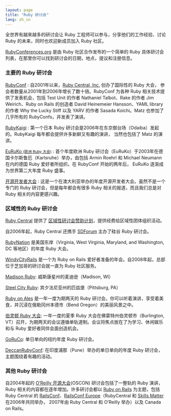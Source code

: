 ```yaml
---
layout: page
title: "Ruby 研讨会"
lang: zh_cn
---
```


全世界有越來越多的研讨会让 Ruby 工程师可以参与，分享他们的工作经验、讨论 Ruby 的未来，同时也欢迎新成员加入 Ruby 社区。

[RubyConferences.org][rc] 是由 Ruby 社区合作发布的一个简单的 Ruby 具体研讨会列表，在那里你可以找到研讨会的日期，地点，提议和注册信息。

### 主要的 Ruby 研讨会

[RubyConf][1]
: 自2001年以来，[Ruby Central, Inc.][2] 创办了国际性的 Ruby 大会，
参会者数量从2001年到2006年增长了数十倍。RubyConf 为各种 Ruby 相关技术提供了发表机会，包括
Test Unit 的作者 Nathaniel Talbot、Rake 的作者 Jim Weirich、Ruby on Rails
的创造者 David Heinemeier Hansson、YAML library 的作者 Why the Lucky Stiff 以及 YARV
的作者 Sasada Koichi。Matz 也参加了几乎所有的 RubyConfs，并发表了演讲。

[RubyKaigi][3]
: 第一个日本 Ruby 研讨会是2006年在东京御台场（Odaiba）发起的。RubyKaigi 每年都会提供许多新鲜又有趣的演讲，
当然也包括了 Matz 的演讲。

[EuRuKo <small>(欧洲 Ruby 大会)</small>][4]
: 首个年度欧洲 Ruby 研讨会（EuRuKo）于2003年在德国卡尔斯鲁厄（Karlsruhe）举办，由包括
 Armin Roehrl 和 Michael Neumann 在内的德国 Ruby 爱好者所组织。在 RubyConf 开始的两年后，
 EuRuKo 逐渐成为世界第二大年度 Ruby 盛事。

[开源开发者大会][5]
: 这是一个在澳大利亚举办的年度开源开发者大会。虽然不是一个专门的 Ruby 研讨会，但是每年都会有很多
Ruby 相关的报道，而且我们总是对 Ruby 相关的内容更感兴趣。

### 区域性的 Ruby 研讨会

[Ruby Central][2] 提供了 [区域性研讨会赞助计划][6]，提供经费给区域性团体组织活动。

自2006年起，Ruby Central 还携手 [SDForum][7] 主办了硅谷 Ruby 研讨会。

[RubyNation][8] 是美国东岸（Virginia, West Virginia, Maryland, and
Washington, DC 等地区）的年度 Ruby 大会。

[WindyCityRails][9] 是一个为 Ruby on Rails 爱好者准备的年会。自2008年起，总部位于芝加哥的研讨会就一直为 Ruby 社区服务。

[Madison Ruby][15]: 威斯康星州的麦迪逊（Madison, WI）

[Steel City Ruby][16]: 宾夕法尼亚州的匹兹堡（Pittsburg, PA）

[Ruby on Ales][17] 是一年一度为期两天的 Ruby 研讨会。你可以听着演讲，享受着美食，并沉浸在俄勒冈州本德市（Bend Oregon）的美丽风景之中。

[伯灵顿 Ruby 大会][18]: 一年一度的夏季 Ruby 大会在佛蒙特州伯灵顿市（Burlington, VT）召开，为期两天的会议遵循单轨道制。会议将焦点放在了为学习、休闲娱乐和与 Ruby 爱好者同伴会面创造机会。

[GoRuCo][19]: 单日单向的纽约年度 Ruby 研讨会。

[DeccanRubyConf][20]: 在印度浦那（Pune）举办的单日单向的年度 Ruby 研讨会，主题围绕着有趣的活动。

### 其他 Ruby 研讨会

自2004年起的 [O’Reilly 开源大会][10](OSCON) 研讨会包括了一整轨的 Ruby 演讲，
Ruby 相关的内容都在逐年增加。许多研讨会都以 [Ruby on Rails][11] 为主题，包括 Ruby Central 的
[RailsConf][12]、[RailsConf Europe][13]（RubyCentral 和 [Skills Matter][14] 在2006年共同举办，
2007年由 Ruby Central 和 O’Reilly 举办）以及 Canada on Rails。



[rc]: http://rubyconferences.org/
[1]: http://rubyconf.org/
[2]: http://rubycentral.org
[3]: http://rubykaigi.org/
[4]: http://euruko.org
[5]: http://www.osdc.com.au/
[6]: http://rubycentral.org/community/grant
[7]: http://www.sdforum.org
[8]: http://rubynation.org/
[9]: http://windycityrails.org
[10]: http://conferences.oreillynet.com/os2006/
[11]: http://www.rubyonrails.org
[12]: http://www.railsconf.org
[13]: http://europe.railsconf.org
[14]: http://www.skillsmatter.com
[15]: http://madisonruby.org/
[16]: http://steelcityruby.org/
[17]: http://ruby.onales.com/
[18]: http://burlingtonrubyconference.com
[19]: http://goruco.com/
[20]: http://www.deccanrubyconf.org/